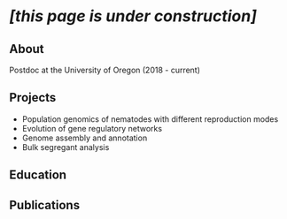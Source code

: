 # _[this page is under construction]_

## About
Postdoc at the University of Oregon (2018 - current)


## Projects

- Population genomics of nematodes with different reproduction modes
- Evolution of gene regulatory networks
- Genome assembly and annotation
- Bulk segregant analysis


## Education




## Publications
